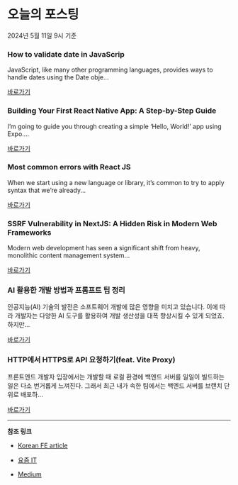 # 오늘의 포스팅 
2024년 5월 11일 9시 기준 

### How to validate date in JavaScrip 

 JavaScript, like many other programming languages, provides ways to handle dates using the Date obje... 

 [바로가기](https://medium.com/m/signin?actionUrl=https%3A%2F%2Fmedium.com%2F_%2Fbookmark%2Fp%2F5cf1ebeae615&operation=register&redirect=https%3A%2F%2Fmedium.com%2F%40piotr.zarycki%2Fhow-to-validate-date-in-javascrip-5cf1ebeae615&source=---------0-84----------typescript------bookmark_preview----ee5d60b2_5832_4808_a269_ac6ee5074a4e-------) 

### Building Your First React Native App: A Step-by-Step Guide 

 I’m going to guide you through creating a simple ‘Hello, World!’ app using Expo.... 

 [바로가기](https://medium.com/m/signin?actionUrl=https%3A%2F%2Fmedium.com%2F_%2Fbookmark%2Fp%2Faaae1bc8ad36&operation=register&redirect=https%3A%2F%2Fmedium.com%2F%40hiafraan%2Fbuilding-your-first-react-native-app-a-step-by-step-guide-aaae1bc8ad36&source=---------0-84----------frontend------bookmark_preview----04bfaab5_e7ee_446b_adbd_5ee322e1de49-------) 

### Most common errors with React JS 

 When we start using a new language or library, it’s common to try to apply syntax that we’re already... 

 [바로가기](https://medium.com/m/signin?actionUrl=https%3A%2F%2Fmedium.com%2F_%2Fbookmark%2Fp%2Fc256db7bbd44&operation=register&redirect=https%3A%2F%2Fmedium.com%2F%40duduHonorato%2Fmost-common-errors-with-react-js-c256db7bbd44&source=---------0-84----------reactjs------bookmark_preview----0c4406be_c47c_4278_9b68_e1225eb7a5d5-------) 

### SSRF Vulnerability in NextJS: A Hidden Risk in Modern Web Frameworks 

 Modern web development has seen a significant shift from heavy, monolithic content management system... 

 [바로가기](https://medium.com/m/signin?actionUrl=https%3A%2F%2Fmedium.com%2F_%2Fbookmark%2Fp%2Ff75775cf0c80&operation=register&redirect=https%3A%2F%2Fmedium.com%2F%40wahab.kazmi2000%2Fssrf-vulnerability-in-nextjs-a-hidden-risk-in-modern-web-frameworks-f75775cf0c80&source=---------0-84----------nextjs------bookmark_preview----4ea831fc_2714_4e4f_9bed_154d407db4b7-------) 

### AI 활용한 개발 방법과 프롬프트 팁 정리 

 인공지능(AI) 기술의 발전은 소프트웨어 개발에 많은 영향을 미치고 있습니다. 이에 따라 개발자는 다양한 AI 도구를 활용하여 개발 생산성을 대폭 향상시킬 수 있게 되었죠. 하지만... 

 [바로가기](https://yozm.wishket.com/magazine/detail/2575/) 

### HTTP에서 HTTPS로 API 요청하기(feat. Vite Proxy) 

 프론트엔드 개발자 입장에서는 개발할 때 로컬 환경에 백엔드 서버를 일일이 빌드하는 일은 다소 번거롭게 느껴진다. 그래서 최근 내가 속한 팀에서는 백엔드 서버를 브랜치 단위로 배포하... 

 [바로가기](https://yozm.wishket.com/magazine/detail/2565/) 

---

**참조 링크**

- [Korean FE article](https://kofearticle.substack.com) 

- [요즘 IT](https://yozm.wishket.com/magazine) 

- [Medium](https://medium.com) 

